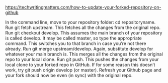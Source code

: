 https://techwritingmatters.com/how-to-update-your-forked-repository-on-github


In the command line, move to your repository folder: cd repositoryname.
Run git fetch upstream. This fetches all the changes from the original repo.
Run git checkout develop. This assumes the main branch of your repository is called develop. It may be called master, so type the appropriate command. This switches you to that branch in case you’re not there already.
Run git merge upstream/develop. Again, substitute develop for whatever your main branch is. This merges all the changes from the original repo to your local clone.
Run git push. This pushes the changes from your local clone to your forked repo in GitHub. If for some reason this doesn’t work, try git push origin develop (or master).
Refresh your Github page and your fork should now be even (in sync) with the original repo.
